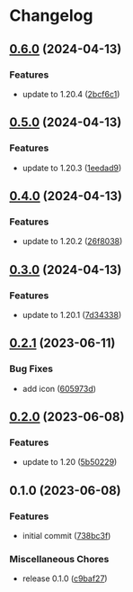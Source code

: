 # Changelog

## [0.6.0](https://github.com/scriptcoded/scripts-difficulty-balancer/compare/v0.5.0...v0.6.0) (2024-04-13)


### Features

* update to 1.20.4 ([2bcf6c1](https://github.com/scriptcoded/scripts-difficulty-balancer/commit/2bcf6c107838b8d664e34cdc324a6d04c8cbb64e))

## [0.5.0](https://github.com/scriptcoded/scripts-difficulty-balancer/compare/v0.4.0...v0.5.0) (2024-04-13)


### Features

* update to 1.20.3 ([1eedad9](https://github.com/scriptcoded/scripts-difficulty-balancer/commit/1eedad9e9f85922e83a75048dc6146dcd8742de6))

## [0.4.0](https://github.com/scriptcoded/scripts-difficulty-balancer/compare/v0.3.0...v0.4.0) (2024-04-13)


### Features

* update to 1.20.2 ([26f8038](https://github.com/scriptcoded/scripts-difficulty-balancer/commit/26f8038b903152c2874562216e77c357cb7768a6))

## [0.3.0](https://github.com/scriptcoded/scripts-difficulty-balancer/compare/v0.2.1...v0.3.0) (2024-04-13)


### Features

* update to 1.20.1 ([7d34338](https://github.com/scriptcoded/scripts-difficulty-balancer/commit/7d343387f5d9b44985006bc6a8e38d7fa0ead7a1))

## [0.2.1](https://github.com/scriptcoded/scripts-difficulty-balancer/compare/v0.2.0...v0.2.1) (2023-06-11)


### Bug Fixes

* add icon ([605973d](https://github.com/scriptcoded/scripts-difficulty-balancer/commit/605973d2fea76a808bfba3011ccfc618f4ec3388))

## [0.2.0](https://github.com/scriptcoded/scripts-difficulty-balancer/compare/v0.1.0...v0.2.0) (2023-06-08)


### Features

* update to 1.20 ([5b50229](https://github.com/scriptcoded/scripts-difficulty-balancer/commit/5b50229fdefd66ba7c45bd0c0155892f83fcfcc5))

## 0.1.0 (2023-06-08)


### Features

* initial commit ([738bc3f](https://github.com/scriptcoded/scripts-difficulty-balancer/commit/738bc3f192840d8a653a99eb6fa5aefc5983a801))


### Miscellaneous Chores

* release 0.1.0 ([c9baf27](https://github.com/scriptcoded/scripts-difficulty-balancer/commit/c9baf27c01f0a4fa0885cb16da5b1322a0ad3d63))
